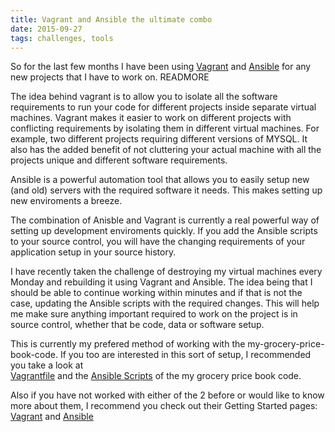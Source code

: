 ```yaml
---
title: Vagrant and Ansible the ultimate combo
date: 2015-09-27
tags: challenges, tools
---
```


So for the last few months I have been using [Vagrant](https://www.vagrantup.com/) and 
[Ansible](http://www.ansible.com/configuration-management) for any new projects that I have to work on. READMORE

The idea behind vagrant is to allow you to isolate all the software requirements to run your code for different projects
inside separate virtual machines. Vagrant makes it easier to work on different projects with conflicting requirements by
isolating them in different virtual machines. For example, two different projects requiring different versions of MYSQL.
It also has the added benefit of not cluttering your actual machine with all the projects unique and different software 
requirements.

Ansible is a powerful automation tool that allows you to easily setup new (and old) servers with the required
software it needs. This makes setting up new enviroments a breeze. 

The combination of Anisble and Vagrant is currently a real powerful way of setting up development
enviroments quickly. If you add the Ansible scripts to your source control, you will have the changing requirements
of your application setup in your source history. 

I have recently taken the challenge of destroying my virtual machines every Monday and rebuilding it using Vagrant and
 Ansible. The idea being that I should be able to continue working within minutes and if that is not the case, updating
 the Ansible scripts with the required changes. This will help me make sure anything important required to work on the
 project is in source control, whether that be code, data or software setup.

This is currently my prefered method of working with the my-grocery-price-book-code. If you too are interested in this
sort of setup, I recommended you take a look at  
[Vagrantfile](https://bitbucket.org/grantspeelman/my-grocery-price-book.co.za/src/d43c1610845416273530eb526e038c42bb70b813/Vagrantfile?at=master&fileviewer=file-view-default#Vagrantfile-120)
and the
[Ansible Scripts](https://bitbucket.org/grantspeelman/my-grocery-price-book.co.za/src/d43c1610845416273530eb526e038c42bb70b813/ansible/?at=master)
of the my grocery price book code.

Also if you have not worked with either of the 2 before or would like to know more about them, I recommend you check
out their Getting Started pages:
[Vagrant](https://docs.vagrantup.com/v2/getting-started/) and [Ansible](http://docs.ansible.com/ansible/intro_getting_started.html)

